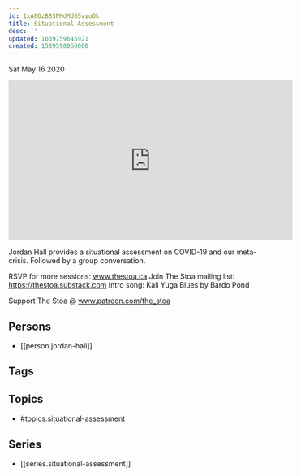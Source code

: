 ```yaml
---
id: 1xA0OzBB5PMdMd65vyuOk
title: Situational Assessment
desc: ''
updated: 1639759645921
created: 1589598066000
---
```





Sat May 16 2020

<iframe width="560" height="315" src="https://www.youtube.com/embed/HnUDnRXi2sI" title="Situational Assessment w/ Jordan Hall (May 5th, 2020)" frameborder="0" allow="accelerometer; autoplay; clipboard-write; encrypted-media; gyroscope; picture-in-picture" allowfullscreen ></iframe>

Jordan Hall provides a situational assessment on COVID-19 and our meta-crisis. Followed by a group conversation.

RSVP for more sessions: www.thestoa.ca
Join The Stoa mailing list: https://thestoa.substack.com
Intro song: Kali Yuga Blues by Bardo Pond

Support The Stoa @ www.patreon.com/the_stoa

## Persons

- [[person.jordan-hall]]

## Tags



## Topics

- #topics.situational-assessment

## Series

- [[series.situational-assessment]]

